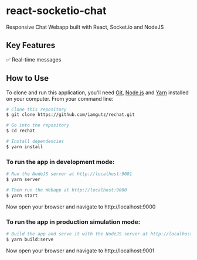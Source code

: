 # react-socketio-chat
Responsive Chat Webapp built with React, Socket.io and NodeJS

## Key Features
:white_check_mark: Real-time messages

## How to Use
To clone and run this application, you'll need [Git](https://git-scm.com), [Node.js](https://nodejs.org/en/download/) and [Yarn](https://classic.yarnpkg.com/en/docs/install) installed on your computer. From your command line:

```bash
# Clone this repository
$ git clone https://github.com/iamgutz/rechat.git

# Go into the repository
$ cd rechat

# Install dependencies
$ yarn install
```

### To run the app in development mode:
```bash
# Run the NodeJS server at http://localhost:9001
$ yarn server

# Then run the Webapp at http://localhost:9000
$ yarn start
```
Now open your browser and navigate to http://localhost:9000

### To run the app in production simulation mode:
```bash
# Build the app and serve it with the NodeJS server at http://localhost:9001
$ yarn build:serve
```
Now open your browser and navigate to http://localhost:9001